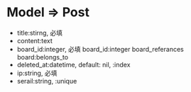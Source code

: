 # Model => Post
  - title:stirng, 必填
  - content:text
  - board_id:integer, 必填
      board_id:integer
      board_referances
      board:belongs_to
  - deleted_at:datetime, default: nil, :index
  - ip:string, 必填
  - serail:string, :unique